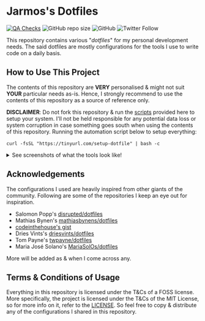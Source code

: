 # Jarmos's Dotfiles

[![QA Checks](https://github.com/Jarmos-san/dotfiles/actions/workflows/qa-checks.yml/badge.svg)](https://github.com/Jarmos-san/dotfiles/actions/workflows/qa-checks.yml)
![GitHub repo size](https://img.shields.io/github/repo-size/Jarmos-san/dotfiles?label=Repo%20Size&logo=GitHub&style=flat-square)
![GitHub](https://img.shields.io/github/license/Jarmos-san/dotfiles?label=License&logo=GitHub&style=flat-square)
![Twitter Follow](https://img.shields.io/twitter/follow/Jarmosan?style=social)

This repository contains various "_dotfiles_" for my personal development needs.
The said dotfiles are mostly configurations for the tools I use to write code on
a daily basis.

## How to Use This Project

The contents of this repository are **VERY** personalised & might not suit
**YOUR** particular needs as-is. Hence, I strongly recommend to use the contents
of this repository as a source of reference only.

**DISCLAIMER**: Do not fork this repository & run the [scripts](./setup)
provided here to setup your system. I'll not be held responsible for any
potential data loss or system corruption in case something goes south when using
the contents of this repository. Running the automation script below to setup
everything:

```console
curl -fsSL "https://tinyurl.com/setup-dotfile" | bash -c
```

<details>
  <summary>See screenshots of what the tools look like!</summary>
  <strong>Neovim:</strong>
  <img src="./assets/neovim.png" alt="Neovim screenshot" />
  <strong>Wezterm:</strong>
  <img src="./assets/wezterm.png" alt="Wezterm screenshot" />
  <strong>Starship:</strong>
<img src="./assets/starship.png" alt="Starship prompt screenshot" />

</details>

## Acknowledgements

The configurations I used are heavily inspired from other giants of the
community. Following are some of the repositories I keep an eye out for
inspiration.

- Salomon Popp's [disrupted/dotfiles](https://github.com/disrupted/dotfiles)
- Mathias Bynen's
  [mathiasbynens/dotfiles](https://github.com/mathiasbynens/dotfiles)
- [codeinthehouse's gist](https://gist.githubusercontent.com/codeinthehole/26b37efa67041e1307db/raw/67c06401c3cdb7f7f96aa9054e95cbe0e473b7f0/osx_bootstrap.sh)
- Dries Vints's [driesvints/dotfiles](https://github.com/driesvints/dotfiles)
- Tom Payne's [twpayne/dotfiles](https://github.com/twpayne/dotfiles)
- Maria José Solano's
  [MariaSolOs/dotfiles](https://github.com/MariaSolOs/dotfiles)

More will be added as & when I come across any.

## Terms & Conditions of Usage

Everything in this repository is licensed under the T&Cs of a FOSS license. More
specifically, the project is licensed under the T&Cs of the MIT License, so for
more info on it, refer to the [LICENSE](./LICENSE). So feel free to copy &
distribute any of the configurations I shared in this repository.
